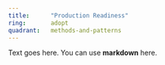 ```yaml
---
title:      "Production Readiness"
ring:       adopt
quadrant:   methods-and-patterns
---
```


Text goes here. You can use **markdown** here.